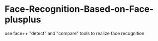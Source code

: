 # Face-Recognition-Based-on-Face-plusplus
use face++ "detect" and "compare" tools to realize face recognition
